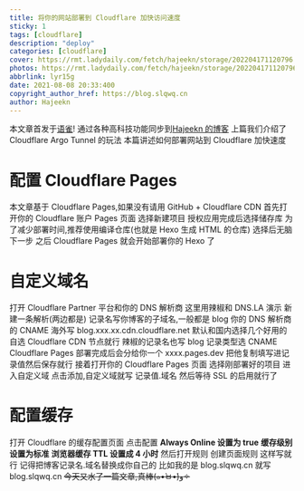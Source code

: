 ```yaml
---
title: 将你的网站部署到 Cloudflare 加快访问速度
sticky: 1
tags: [cloudflare]
description: "deploy"
categories: [cloudflare]
cover: https://rmt.ladydaily.com/fetch/hajeekn/storage/202204171120796.png
photos: https://rmt.ladydaily.com/fetch/hajeekn/storage/202204171120796.png
abbrlink: lyr15g
date: 2021-08-08 20:33:400
copyright_author_href: https://blog.slqwq.cn
author: Hajeekn
---
```


本文章首发于[语雀](https://www.yuque.com/ladjeek/ygg4q6)!
通过各种高科技功能同步到[Hajeekn 的博客](https://blog.slqwq.cn)
上篇我们介绍了 Cloudflare Argo Tunnel 的玩法
本篇讲述如何部署网站到 Cloudflare 加快速度

# 配置 Cloudflare Pages

本文章基于 Cloudflare Pages,如果没有请用 GitHub + Cloudflare CDN
首先打开你的 Cloudflare 账户 Pages 页面
选择新建项目
授权应用完成后选择储存库
为了减少部署时间,推荐使用编译仓库(也就是 Hexo 生成 HTML 的仓库)
选择后无脑下一步
之后 Cloudflare Pages 就会开始部署你的 Hexo 了

# 自定义域名

打开 Cloudflare Partner 平台和你的 DNS 解析商
这里用辣椒和 DNS.LA 演示
新建一条解析(两边都是)
记录名写你博客的子域名,一般都是 blog
你的 DNS 解析商的 CNAME 海外写 blog.xxx.xx.cdn.cloudflare.net
默认和国内选择几个好用的自选 Cloudflare CDN 节点就行
辣椒的记录名也写 blog
记录类型选 CNAME
Cloudflare Pages 部署完成后会分给你一个
xxxx.pages.dev
把他复制填写进记录值然后保存就行
接着打开你的 Cloudflare Pages 页面
选择刚部署好的项目
进入自定义域
点击添加,自定义域就写 记录值.域名
然后等待 SSL 的启用就行了

# 配置缓存

打开 Cloudflare 的缓存配置页面
点击配置
**Always Online 设置为 true**
**缓存级别 设置为标准**
**浏览器缓存 TTL 设置成 4 小时**
然后打开规则
创建页面规则
这样写就行
记得把博客记录名.域名替换成你自己的
比如我的是 blog.slqwq.cn
就写 blog.slqwq.cn
~~今天又水了一篇文章,真棒(๑•̀ㅂ•́)و✧~~

